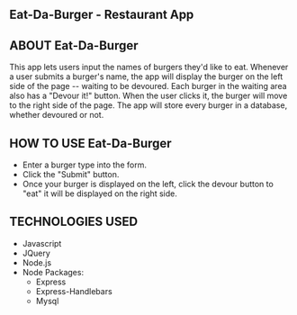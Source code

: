 ## Eat-Da-Burger - Restaurant App

## ABOUT Eat-Da-Burger
This app lets users input the names of burgers they'd like to eat. Whenever a user submits a burger's name, the app will display the burger on the left side of the page -- waiting to be devoured. Each burger in the waiting area also has a "Devour it!" button. When the user clicks it, the burger will move to the right side of the page. The app will store every burger in a database, whether devoured or not.

## HOW TO USE Eat-Da-Burger
* Enter a burger type into the form.
* Click the "Submit" button.
* Once your burger is displayed on the left, click the devour button to "eat" it will be displayed on the right side.

## TECHNOLOGIES USED
* Javascript
* JQuery
* Node.js
* Node Packages:
    * Express
    * Express-Handlebars
    * Mysql